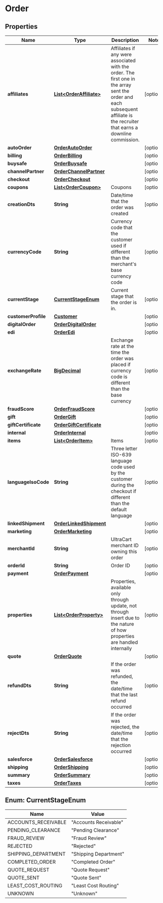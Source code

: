 
# Order

## Properties
Name | Type | Description | Notes
------------ | ------------- | ------------- | -------------
**affiliates** | [**List&lt;OrderAffiliate&gt;**](OrderAffiliate.md) | Affiliates if any were associated with the order.  The first one in the array sent the order and each subsequent affiliate is the recruiter that earns a downline commission. |  [optional]
**autoOrder** | [**OrderAutoOrder**](OrderAutoOrder.md) |  |  [optional]
**billing** | [**OrderBilling**](OrderBilling.md) |  |  [optional]
**buysafe** | [**OrderBuysafe**](OrderBuysafe.md) |  |  [optional]
**channelPartner** | [**OrderChannelPartner**](OrderChannelPartner.md) |  |  [optional]
**checkout** | [**OrderCheckout**](OrderCheckout.md) |  |  [optional]
**coupons** | [**List&lt;OrderCoupon&gt;**](OrderCoupon.md) | Coupons |  [optional]
**creationDts** | **String** | Date/time that the order was created |  [optional]
**currencyCode** | **String** | Currency code that the customer used if different than the merchant&#39;s base currency code |  [optional]
**currentStage** | [**CurrentStageEnum**](#CurrentStageEnum) | Current stage that the order is in. |  [optional]
**customerProfile** | [**Customer**](Customer.md) |  |  [optional]
**digitalOrder** | [**OrderDigitalOrder**](OrderDigitalOrder.md) |  |  [optional]
**edi** | [**OrderEdi**](OrderEdi.md) |  |  [optional]
**exchangeRate** | [**BigDecimal**](BigDecimal.md) | Exchange rate at the time the order was placed if currency code is different than the base currency |  [optional]
**fraudScore** | [**OrderFraudScore**](OrderFraudScore.md) |  |  [optional]
**gift** | [**OrderGift**](OrderGift.md) |  |  [optional]
**giftCertificate** | [**OrderGiftCertificate**](OrderGiftCertificate.md) |  |  [optional]
**internal** | [**OrderInternal**](OrderInternal.md) |  |  [optional]
**items** | [**List&lt;OrderItem&gt;**](OrderItem.md) | Items |  [optional]
**languageIsoCode** | **String** | Three letter ISO-639 language code used by the customer during the checkout if different than the default language |  [optional]
**linkedShipment** | [**OrderLinkedShipment**](OrderLinkedShipment.md) |  |  [optional]
**marketing** | [**OrderMarketing**](OrderMarketing.md) |  |  [optional]
**merchantId** | **String** | UltraCart merchant ID owning this order |  [optional]
**orderId** | **String** | Order ID |  [optional]
**payment** | [**OrderPayment**](OrderPayment.md) |  |  [optional]
**properties** | [**List&lt;OrderProperty&gt;**](OrderProperty.md) | Properties, available only through update, not through insert due to the nature of how properties are handled internally |  [optional]
**quote** | [**OrderQuote**](OrderQuote.md) |  |  [optional]
**refundDts** | **String** | If the order was refunded, the date/time that the last refund occurred |  [optional]
**rejectDts** | **String** | If the order was rejected, the date/time that the rejection occurred |  [optional]
**salesforce** | [**OrderSalesforce**](OrderSalesforce.md) |  |  [optional]
**shipping** | [**OrderShipping**](OrderShipping.md) |  |  [optional]
**summary** | [**OrderSummary**](OrderSummary.md) |  |  [optional]
**taxes** | [**OrderTaxes**](OrderTaxes.md) |  |  [optional]


<a name="CurrentStageEnum"></a>
## Enum: CurrentStageEnum
Name | Value
---- | -----
ACCOUNTS_RECEIVABLE | &quot;Accounts Receivable&quot;
PENDING_CLEARANCE | &quot;Pending Clearance&quot;
FRAUD_REVIEW | &quot;Fraud Review&quot;
REJECTED | &quot;Rejected&quot;
SHIPPING_DEPARTMENT | &quot;Shipping Department&quot;
COMPLETED_ORDER | &quot;Completed Order&quot;
QUOTE_REQUEST | &quot;Quote Request&quot;
QUOTE_SENT | &quot;Quote Sent&quot;
LEAST_COST_ROUTING | &quot;Least Cost Routing&quot;
UNKNOWN | &quot;Unknown&quot;



